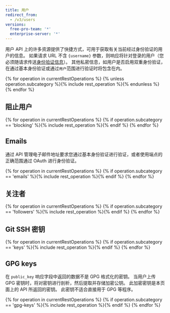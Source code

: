 ```yaml
---
title: 用户
redirect_from:
  - /v3/users
versions:
  free-pro-team: '*'
  enterprise-server: '*'
---
```


用户 API 上的许多资源提供了快捷方式，可用于获取有关当前经过身份验证的用户的信息。 如果请求 URL 不含 `{username}` 参数，则响应将针对登录的用户（您必须随请求传送[身份验证信息](/rest/overview/resources-in-the-rest-api#authentication)）。 其他私密信息，如用户是否启用双重身份验证，在通过基本身份验证或通过`用户`范围进行验证时将包含在内。

{% for operation in currentRestOperations %}
  {% unless operation.subcategory %}{% include rest_operation %}{% endunless %}
{% endfor %}

## 阻止用户

{% for operation in currentRestOperations %}
  {% if operation.subcategory == 'blocking' %}{% include rest_operation %}{% endif %}
{% endfor %}

## Emails

通过 API 管理电子邮件地址要求您通过基本身份验证进行验证，或者使用端点的正确范围通过 OAuth 进行身份验证。

{% for operation in currentRestOperations %}
  {% if operation.subcategory == 'emails' %}{% include rest_operation %}{% endif %}
{% endfor %}

## 关注者

{% for operation in currentRestOperations %}
  {% if operation.subcategory == 'followers' %}{% include rest_operation %}{% endif %}
{% endfor %}

## Git SSH 密钥

{% for operation in currentRestOperations %}
  {% if operation.subcategory == 'keys' %}{% include rest_operation %}{% endif %}
{% endfor %}

## GPG keys

在 `public_key` 响应字段中返回的数据不是 GPG 格式化的密钥。 当用户上传 GPG 密钥时，将对密钥进行剖析，然后提取并存储加密公钥。 此加密密钥是本页面上的 API 所返回的密钥。 此密钥不适合直接用于 GPG 等程序。

{% for operation in currentRestOperations %}
  {% if operation.subcategory == 'gpg-keys' %}{% include rest_operation %}{% endif %}
{% endfor %}
